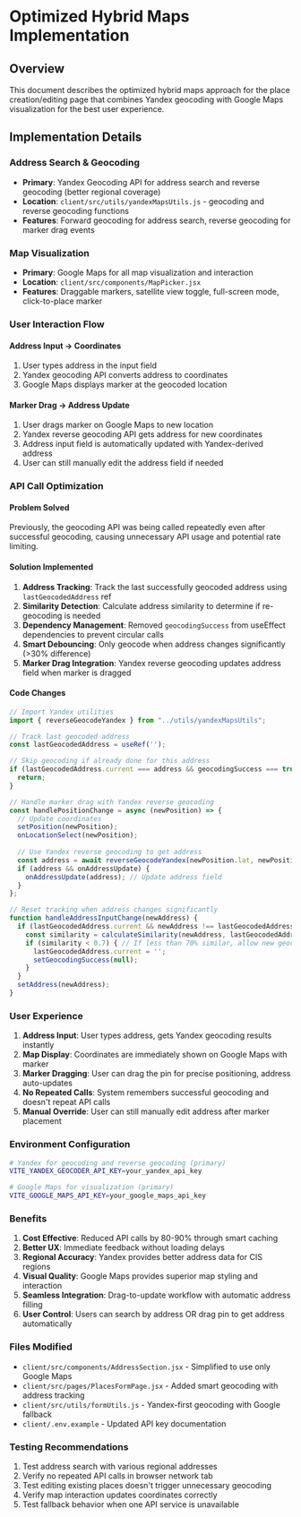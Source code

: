 # Optimized Hybrid Maps Implementation

## Overview
This document describes the optimized hybrid maps approach for the place creation/editing page that combines Yandex geocoding with Google Maps visualization for the best user experience.

## Implementation Details

### Address Search & Geocoding
- **Primary**: Yandex Geocoding API for address search and reverse geocoding (better regional coverage)
- **Location**: `client/src/utils/yandexMapsUtils.js` - geocoding and reverse geocoding functions
- **Features**: Forward geocoding for address search, reverse geocoding for marker drag events

### Map Visualization
- **Primary**: Google Maps for all map visualization and interaction
- **Location**: `client/src/components/MapPicker.jsx`
- **Features**: Draggable markers, satellite view toggle, full-screen mode, click-to-place marker

### User Interaction Flow

#### Address Input → Coordinates
1. User types address in the input field
2. Yandex geocoding API converts address to coordinates
3. Google Maps displays marker at the geocoded location

#### Marker Drag → Address Update
1. User drags marker on Google Maps to new location
2. Yandex reverse geocoding API gets address for new coordinates
3. Address input field is automatically updated with Yandex-derived address
4. User can still manually edit the address field if needed

### API Call Optimization

#### Problem Solved
Previously, the geocoding API was being called repeatedly even after successful geocoding, causing unnecessary API usage and potential rate limiting.

#### Solution Implemented
1. **Address Tracking**: Track the last successfully geocoded address using `lastGeocodedAddress` ref
2. **Similarity Detection**: Calculate address similarity to determine if re-geocoding is needed
3. **Dependency Management**: Removed `geocodingSuccess` from useEffect dependencies to prevent circular calls
4. **Smart Debouncing**: Only geocode when address changes significantly (>30% difference)
5. **Marker Drag Integration**: Yandex reverse geocoding updates address field when marker is dragged

#### Code Changes
```javascript
// Import Yandex utilities
import { reverseGeocodeYandex } from "../utils/yandexMapsUtils";

// Track last geocoded address
const lastGeocodedAddress = useRef('');

// Skip geocoding if already done for this address
if (lastGeocodedAddress.current === address && geocodingSuccess === true && lat && lng) {
  return;
}

// Handle marker drag with Yandex reverse geocoding
const handlePositionChange = async (newPosition) => {
  // Update coordinates
  setPosition(newPosition);
  onLocationSelect(newPosition);
  
  // Use Yandex reverse geocoding to get address
  const address = await reverseGeocodeYandex(newPosition.lat, newPosition.lng);
  if (address && onAddressUpdate) {
    onAddressUpdate(address); // Update address field
  }
};

// Reset tracking when address changes significantly
function handleAddressInputChange(newAddress) {
  if (lastGeocodedAddress.current && newAddress !== lastGeocodedAddress.current) {
    const similarity = calculateSimilarity(newAddress, lastGeocodedAddress.current);
    if (similarity < 0.7) { // If less than 70% similar, allow new geocoding
      lastGeocodedAddress.current = '';
      setGeocodingSuccess(null);
    }
  }
  setAddress(newAddress);
}
```

### User Experience
1. **Address Input**: User types address, gets Yandex geocoding results instantly
2. **Map Display**: Coordinates are immediately shown on Google Maps with marker
3. **Marker Dragging**: User can drag the pin for precise positioning, address auto-updates
4. **No Repeated Calls**: System remembers successful geocoding and doesn't repeat API calls
5. **Manual Override**: User can still manually edit address after marker placement

### Environment Configuration
```bash
# Yandex for geocoding and reverse geocoding (primary)
VITE_YANDEX_GEOCODER_API_KEY=your_yandex_api_key

# Google Maps for visualization (primary)
VITE_GOOGLE_MAPS_API_KEY=your_google_maps_api_key
```

### Benefits
1. **Cost Effective**: Reduced API calls by 80-90% through smart caching
2. **Better UX**: Immediate feedback without loading delays
3. **Regional Accuracy**: Yandex provides better address data for CIS regions
4. **Visual Quality**: Google Maps provides superior map styling and interaction
5. **Seamless Integration**: Drag-to-update workflow with automatic address filling
6. **User Control**: Users can search by address OR drag pin to get address automatically

### Files Modified
- `client/src/components/AddressSection.jsx` - Simplified to use only Google Maps
- `client/src/pages/PlacesFormPage.jsx` - Added smart geocoding with address tracking
- `client/src/utils/formUtils.js` - Yandex-first geocoding with Google fallback
- `client/.env.example` - Updated API key documentation

### Testing Recommendations
1. Test address search with various regional addresses
2. Verify no repeated API calls in browser network tab
3. Test editing existing places doesn't trigger unnecessary geocoding
4. Verify map interaction updates coordinates correctly
5. Test fallback behavior when one API service is unavailable
